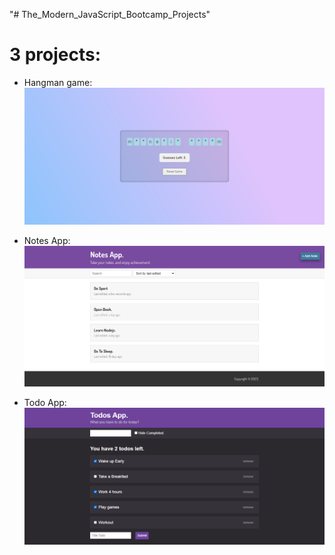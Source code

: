 "# The_Modern_JavaScript_Bootcamp_Projects" 

# 3 projects:
- Hangman game:
![image hangman game](projects-images/hangman-app.png)


- Notes App:
![image notes app](projects-images/notes-app.png)


- Todo App:
![image todos app](projects-images/todo-app.png)

